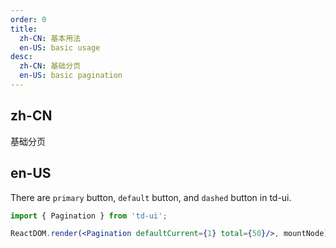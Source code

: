 ```yaml
---
order: 0
title:
  zh-CN: 基本用法
  en-US: basic usage
desc:
  zh-CN: 基础分页
  en-US: basic pagination
---
```


## zh-CN

基础分页

## en-US

There are `primary` button, `default` button, and `dashed` button in td-ui.

```jsx
import { Pagination } from 'td-ui';

ReactDOM.render(<Pagination defaultCurrent={1} total={50}/>, mountNode);
```
